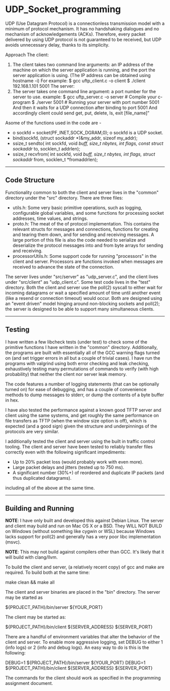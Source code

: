 # UDP_Socket_programming
UDP (Use Datagram Protocol) is a connectionless transmission model with a minimum of protocol mechanism. It has no handshaking dialogues and no mechanism of acknowledgements (ACKs). Therefore, every packet delivered by using UDP protocol is not guaranteed to be received, but UDP avoids unnecessary delay, thanks to its simplicity.

Approach 
The client:
1. The client takes two command line arguments: an IP address of the machine on which the server application is running, and the port the server application is using. (The IP address can be obtained using hostname -i) For example:
$ gcc uftp_client.c -o client
$ ./client 192.168.1.101 5001
The server:
1. The server takes one command line argument: a port number for the server to use. example:
$ gcc uftp_server.c -o server # Compile your c-program
$ ./server 5001 # Running your server with port number 5001
And then it waits for a UDP connection after binding to port 5001
And accordingly client could send get, put, delete, ls, exit [file_name]”

Asome of the functions used in the code are -
* o sockfd = socket(PF_INET,SOCK_DGRAM,0); o sockfd is a UDP socket.
* bind(sockfd, (struct sockaddr *)&my_addr, sizeof my_addr);
* ssize_t sendto( int sockfd, void *buff, size_t nbytes, int flags, const struct sockaddr* to, socklen_t addrlen);
* ssize_t recvfrom( int sockfd, void *buff, size_t nbytes, int flags, struct sockaddr* from, socklen_t *fromaddrlen);
 


--------------
Code Structure
--------------

Functionality common to both the client and server lives in the "common" directory under the "src" directory. There are
three files:

* utils.h: Some very basic primitive operations, such as logging, configurable global variables, and some functions for
           processing socket addresses, time values, and strings.
* proto.h: The meat of the of protocol implementation. This contains the relevant structs for messages and connections,
           functions for creating and tearing them down, and for sending and receiving messages. A large portion of
           this file is also the code needed to serialize and deserialize the protocol messages into and from byte
           arrays for sending and receiving.
* processorUtils.h: Some support code for running "processors" in the client and server. Processors are functions
                    invoked when messages are received to advance the state of the connection.

The server lives under "src/server" as "udp_server.c", and the client lives under "src/client" as "udp_client.c". Some
test code lives in the "test" directory. Both the client and server use the poll(2) syscall to either wait for
incoming datagrams or wait a specified amount of time until another event (like a resend or connection timeout) would
occur. Both are designed using an "event driven" model hinging around non-blocking sockets and poll(2); the server
is designed to be able to support many simultaneous clients.

-----------------------
Testing
------------------------

I have written a few libcheck tests (under test) to check some of the primitive functions I have written in the
"common" directory. Additionally, the programs are built with essentially all of the GCC warning flags turned on
(and set trigger errors in all but a couple of trivial cases). I have run the programs with valgrind using both
error checking and leak checking, exhaustively testing many permutations of commands to verify (with high probability)
that neither the client nor server leak memory.

The code features a number of logging statements (that can be optionally turned on) for ease of debugging, and has a
couple of convenience methods to dump messages to stderr, or dump the contents of a byte buffer in hex.

I have also tested the performance against a known good TFTP server and client using the same systems, and get roughly
the same performance on file transfers as TFTP (when the window size option is off), which is expected (and a good
sign) given the structure and underpinnings of the protocols are very similar.

I additionally tested the client and server using the built in traffic control tooling. The client and server have been
tested to reliably transfer files correctly even with the following significant impediments:

* Up to 20% packet loss (would probably work with even more).
* Large packet delays and jitters (tested up to 750 ms).
* A significant number (30%+) of reordered and duplicate IP packets (and thus duplicated datagrams).

including all of the above at the same time.

-----------------------
Building and Running
-----------------------

**NOTE**: I have only built and developed this against Debian Linux. The server and client may build and run on Mac
          OS X or a BSD. They WILL NOT BUILD on Windows (without something like cygwin or WSL) because Windows lacks
          support for poll(2) and generally has a very poor libc implementation (msvc).

**NOTE**: This may not build against compilers other than GCC. It's likely that it will build with clang/llvm.

To build the client and server, (a relatively recent copy) of gcc and make are required. To build both at the same time:

   make clean && make all

The client and server binaries are placed in the "bin" directory. The server may be started as

   ${PROJECT_PATH}/bin/server ${YOUR_PORT}

The client may be started as:

   ${PROJECT_PATH}/bin/client ${SERVER_ADDRESS} ${SERVER_PORT}

There are a handful of environment variables that alter the behavior of the client and server. To enable more
aggressive logging, set DEBUG to either 1 (info logs) or 2 (info and debug logs). An easy way to do is this is the
following:

   DEBUG=1 ${PROJECT_PATH}/bin/server ${YOUR_PORT}
   DEBUG=1 ${PROJECT_PATH}/bin/client ${SERVER_ADDRESS} ${SERVER_PORT}

The commands for the client should work as specified in the programming assignment document.
